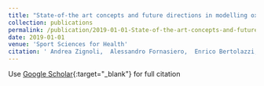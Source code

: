 ```yaml
---
title: "State-of-the art concepts and future directions in modelling oxygen consumption and lactate concentration in cycling exercise"
collection: publications
permalink: /publication/2019-01-01-State-of-the-art-concepts-and-future-directions-in-modelling-oxygen-consumption-and-lactate-concentration-in-cycling-exercise
date: 2019-01-01
venue: 'Sport Sciences for Health'
citation: ' Andrea Zignoli,  Alessandro Fornasiero,  Enrico Bertolazzi,  Barbara Pellegrini,  Federico Schena,  Francesco Biral,  Paul Laursen, &quot;State-of-the art concepts and future directions in modelling oxygen consumption and lactate concentration in cycling exercise.&quot; Sport Sciences for Health, 2019.'
---
```

Use [Google Scholar](https://scholar.google.com/scholar?q=State+of+the+art+concepts+and+future+directions+in+modelling+oxygen+consumption+and+lactate+concentration+in+cycling+exercise){:target="_blank"} for full citation
